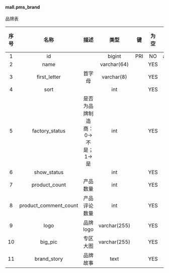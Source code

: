#### mall.pms_brand 
品牌表

| 序号 | 名称 | 描述 | 类型 | 键 | 为空 | 额外 | 默认值 |
| :--: | :--: | :--: | :--: | :--: | :--: | :--: | :--: |
| 1 | id |  | bigint | PRI | NO | auto_increment |  |
| 2 | name |  | varchar(64) |  | YES |  |  |
| 3 | first_letter | 首字母 | varchar(8) |  | YES |  |  |
| 4 | sort |  | int |  | YES |  |  |
| 5 | factory_status | 是否为品牌制造商：0->不是；1->是 | int |  | YES |  |  |
| 6 | show_status |  | int |  | YES |  |  |
| 7 | product_count | 产品数量 | int |  | YES |  |  |
| 8 | product_comment_count | 产品评论数量 | int |  | YES |  |  |
| 9 | logo | 品牌logo | varchar(255) |  | YES |  |  |
| 10 | big_pic | 专区大图 | varchar(255) |  | YES |  |  |
| 11 | brand_story | 品牌故事 | text |  | YES |  |  |
